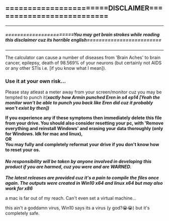 ## =======================DISCLAIMER==========================  
---
##### =======================You may get brain strokes while reading this disclaimer cuz its horrible english=========================  
---
The calculator can cause a number of diseases from 'Brain Aches' to brain cancer, epilepsy, death of 98.569% of your neurons (but certainly not AIDS or any other STIs i.e. [if you know what I mean]).  
### Use it at your own risk...  

Please stay atleast a meter away from your screen/monitor cuz you may be tempted to punch it(***xactly how Armin punched Eren in s4 ep14 [Yeah the monitor won't be able to punch you back like Eren did cuz it probably won't exist by then])***  

**If you experience any if these symptoms then immediately delete this file from your drive. You should also consider resetting your pc, with 'Remove everything and reinstall Windows' and erasing your data thoroughly (only for Windows. Idk for mac and linux),  
OR  
You may fully and completely reformat your drive if you don't know how to reset your os.**  

#### ***No responsibility will be taken by anyone involved in developing this product if you are harmed, cuz you were and are WARNED.***  

***The latest releases are provided cuz it's a pain to compile the files once again. The outputs were created in Win10 x64 and linux x64 but may also work for x86***  

a mac is far out of my reach. Can't even set a virtual machine...

this ain't a goddamn virus, Win10 says its a virus (y god?😭😭) but it's completely safe.
